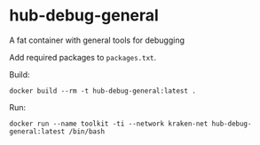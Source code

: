 # hub-debug-general
A fat container with general tools for debugging

Add required packages to `packages.txt`.

Build:

    docker build --rm -t hub-debug-general:latest .

Run:

    docker run --name toolkit -ti --network kraken-net hub-debug-general:latest /bin/bash